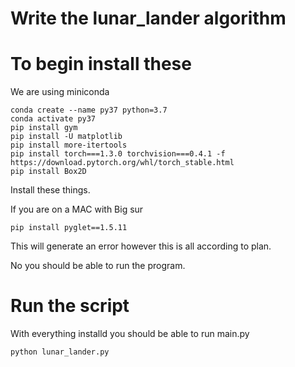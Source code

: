 # Write the lunar_lander algorithm

# To begin install these
We are using miniconda
```
conda create --name py37 python=3.7
conda activate py37
pip install gym  
pip install -U matplotlib
pip install more-itertools
pip install torch===1.3.0 torchvision===0.4.1 -f https://download.pytorch.org/whl/torch_stable.html
pip install Box2D  
```
Install these things.

If you are on a MAC with Big sur
```
pip install pyglet==1.5.11
```
This will generate an error however this is all according to plan.

No you should be able to run the program.

# Run the script
With everything installd you should be able to run main.py

`python lunar_lander.py`
